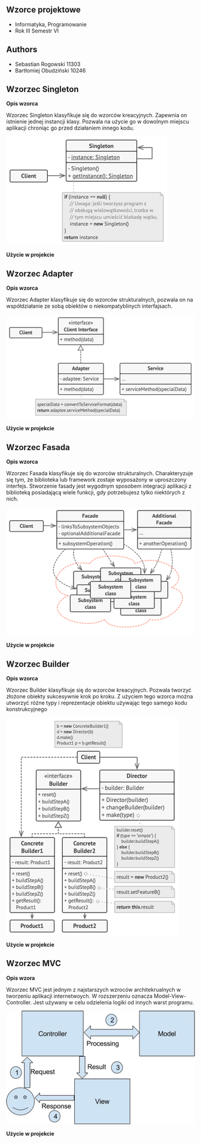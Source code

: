 ## Wzorce projektowe

- Informatyka, Programowanie
- Rok III Semestr VI

## Authors

- Sebastian Rogowski 11303
- Bartłomiej Obudziński 10246

## Wzorzec Singleton

**Opis wzorca**

Wzorzec Singleton klasyfikuje się do wzorców kreacyjnych. Zapewnia on istnienie jednej instancji klasy.
Pozwala na użycie go w dowolnym miejscu aplikacji chroniąc go przed działaniem innego kodu.

![singleton](https://github.com/WSBStudents/Money-Heist/blob/main/design_patterns/singleton_structure.png?raw=true)

**Użycie w projekcie**

## Wzorzec Adapter

**Opis wzorca**

Wzorzec Adapter klasyfikuje się do wzorców strukturalnych, pozwala on na współdziałanie ze sobą obiektów o niekompatyblinych interfajsach.

![adapter](https://github.com/WSBStudents/Money-Heist/blob/main/design_patterns/adapter_structure.png?raw=true)

**Użycie w projekcie**

## Wzorzec Fasada

**Opis wzorca**

Wzorzec Fasada klasyfikuje się do wzorców strukturalnych. Charakteryzuje się tym, że biblioteka lub framework zostaje wyposażony w uproszczony interfejs. Stworzenie fasady jest wygodnym sposobem integracji aplikacji z biblioteką posiadającą wiele funkcji, gdy potrzebujesz tylko niektórych z nich.

![facade](https://github.com/WSBStudents/Money-Heist/blob/main/design_patterns/facade_structure.png?raw=true)

**Użycie w projekcie**

## Wzorzec Builder

**Opis wzorca**

Wzorzec Builder klasyfikuje się do wzorców kreacyjnych. Pozwala tworzyć złożone obiekty sukcesywnie krok po kroku. Z użyciem tego wzorca można utworzyć różne typy i reprezentacje obiektu używając tego samego kodu konstrukcyjnego

![builder](https://github.com/WSBStudents/Money-Heist/blob/main/design_patterns/builder_structure.png?raw=true)

**Użycie w projekcie**

## Wzorzec MVC

**Opis wzora**

Wzorzec MVC jest jednym z najstarszych wzroców architekrualnych w tworzeniu aplikacji internetwoych. W rozszerzeniu oznacza Model-View-Controller. Jest używany w celu odzielenia logiki od innych warst programu.

![mvc](https://github.com/WSBStudents/Money-Heist/blob/main/design_patterns/mvc_structure.png?raw=true)

**Użycie w projekcie**
